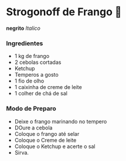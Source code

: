 # Strogonoff de Frango 🐔

**negrito** _Italico_

### Ingredientes

 - 1 kg de frango
 - 2 cebolas cortadas
 - Ketchup
 - Temperos a gosto
 - 1 fio de olho
 - 1 caixinha de creme de leite
 - 1 colher de chá de sal

### Modo de Preparo

 - Deixe o frango marinando no tempero
 - DOure a cebola
 - Coloque o frango até selar
 - Coloque o Creme de leite
 - Coloque o Ketchup e acerte o sal
 - Sirva.
